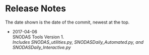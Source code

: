 # Release Notes

The date shown is the date of the commit, newest at the top. 

- 2017-04-06   
SNODAS Tools Version 1.   
*Includes SNODAS_utilities.py, SNODASDaily_Automated.py, and SNODASDaily_Interactive.py*